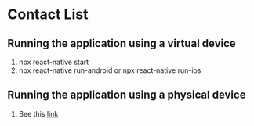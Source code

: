 # Contact List

## Running the application using a virtual device

1. npx react-native start
2. npx react-native run-android or 
npx react-native run-ios

## Running the application using a physical device

1. See this [link](https://reactnative.dev/docs/running-on-device)
